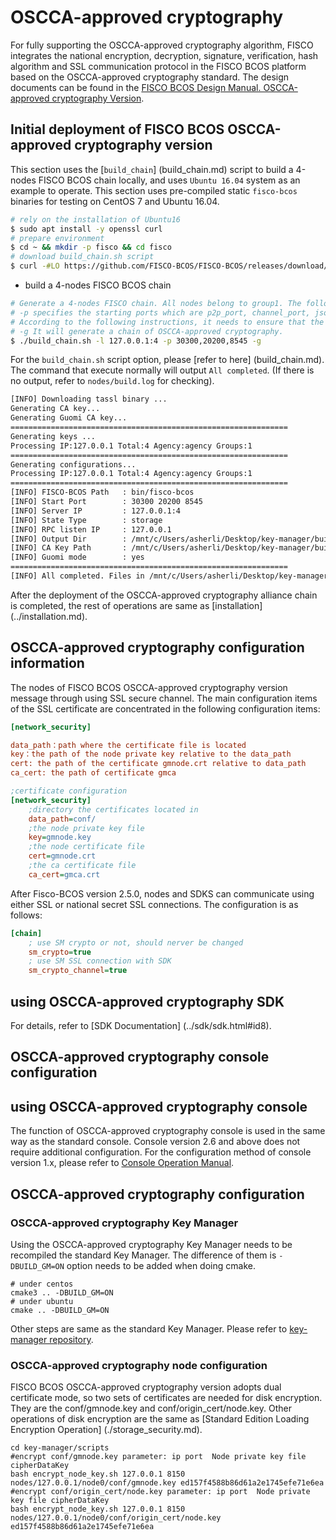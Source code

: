 # OSCCA-approved cryptography

For fully supporting the OSCCA-approved cryptography algorithm, FISCO integrates the national encryption, decryption, signature, verification, hash algorithm and SSL communication protocol in the FISCO BCOS platform based on the OSCCA-approved cryptography standard. The design documents can be found in the [FISCO BCOS Design Manual. OSCCA-approved cryptography Version](../design/features/guomi.md).

## Initial deployment of FISCO BCOS OSCCA-approved cryptography version

This section uses the [`build_chain`] (build_chain.md) script to build a 4-nodes FISCO BCOS chain locally, and uses `Ubuntu 16.04` system as an example to operate. This section uses pre-compiled static `fisco-bcos` binaries for testing on CentOS 7 and Ubuntu 16.04.

```bash
# rely on the installation of Ubuntu16
$ sudo apt install -y openssl curl
# prepare environment
$ cd ~ && mkdir -p fisco && cd fisco
# download build_chain.sh script
$ curl -#LO https://github.com/FISCO-BCOS/FISCO-BCOS/releases/download/v2.6.0/build_chain.sh && chmod u+x build_chain.sh
```

- build a 4-nodes FISCO BCOS chain

```bash
# Generate a 4-nodes FISCO chain. All nodes belong to group1. The following instructions are executed in the fisco directory.
# -p specifies the starting ports which are p2p_port, channel_port, jsonrpc_port
# According to the following instructions, it needs to ensure that the 30300~30303, 20200~20203, 8545~8548 ports of the machine are not occupied.
# -g It will generate a chain of OSCCA-approved cryptography.
$ ./build_chain.sh -l 127.0.0.1:4 -p 30300,20200,8545 -g
```

For the `build_chain.sh` script option, please [refer to here] (build_chain.md). The command that execute normally will output `All completed`. (If there is no output, refer to `nodes/build.log` for checking).

```bash
[INFO] Downloading tassl binary ...
Generating CA key...
Generating Guomi CA key...
==============================================================
Generating keys ...
Processing IP:127.0.0.1 Total:4 Agency:agency Groups:1
==============================================================
Generating configurations...
Processing IP:127.0.0.1 Total:4 Agency:agency Groups:1
==============================================================
[INFO] FISCO-BCOS Path   : bin/fisco-bcos
[INFO] Start Port        : 30300 20200 8545
[INFO] Server IP         : 127.0.0.1:4
[INFO] State Type        : storage
[INFO] RPC listen IP     : 127.0.0.1
[INFO] Output Dir        : /mnt/c/Users/asherli/Desktop/key-manager/build/nodes
[INFO] CA Key Path       : /mnt/c/Users/asherli/Desktop/key-manager/build/nodes/gmcert/ca.key
[INFO] Guomi mode        : yes
==============================================================
[INFO] All completed. Files in /mnt/c/Users/asherli/Desktop/key-manager/build/nodes
```

After the deployment of the OSCCA-approved cryptography alliance chain is completed, the rest of operations are same as [installation] (../installation.md).

## OSCCA-approved cryptography configuration information

The nodes of FISCO BCOS OSCCA-approved cryptography version message through using SSL secure channel. The main configuration items of the SSL certificate are concentrated in the following configuration items:

```ini
[network_security]

data_path：path where the certificate file is located
key：the path of the node private key relative to the data_path
cert: the path of the certificate gmnode.crt relative to data_path
ca_cert: the path of certificate gmca

;certificate configuration
[network_security]
    ;directory the certificates located in
    data_path=conf/
    ;the node private key file
    key=gmnode.key
    ;the node certificate file
    cert=gmnode.crt
    ;the ca certificate file
    ca_cert=gmca.crt
```

After Fisco-BCOS version 2.5.0, nodes and SDKS can communicate using either SSL or national secret SSL connections. The configuration is as follows:
```ini
[chain]
    ; use SM crypto or not, should nerver be changed
    sm_crypto=true
    ; use SM SSL connection with SDK
    sm_crypto_channel=true
```

## using OSCCA-approved cryptography SDK

For details, refer to [SDK Documentation] (../sdk/sdk.html#id8).

## OSCCA-approved cryptography console configuration

## using OSCCA-approved cryptography console

The function of OSCCA-approved cryptography console is used in the same way as the standard console. Console version 2.6 and above does not require additional configuration. For the configuration method of console version 1.x, please refer to [Console Operation Manual](../manual/console.md).


## OSCCA-approved cryptography configuration

### OSCCA-approved cryptography Key Manager

Using the OSCCA-approved cryptography Key Manager needs to be recompiled the standard Key Manager. The difference of them is ``` -DBUILD_GM=ON ``` option needs to be added when doing cmake.

``` shell
# under centos
cmake3 .. -DBUILD_GM=ON
# under ubuntu
cmake .. -DBUILD_GM=ON
```

Other steps are same as the standard Key Manager. Please refer to [key-manager repository](https://github.com/FISCO-BCOS/key-manager).

### OSCCA-approved cryptography node configuration

FISCO BCOS OSCCA-approved cryptography version adopts dual certificate mode, so two sets of certificates are needed for disk encryption. They  are the conf/gmnode.key and conf/origin_cert/node.key. Other operations of disk encryption are the same as [Standard Edition Loading Encryption Operation] (./storage_security.md).


``` shell
cd key-manager/scripts
#encrypt conf/gmnode.key parameter: ip port  Node private key file cipherDataKey
bash encrypt_node_key.sh 127.0.0.1 8150 nodes/127.0.0.1/node0/conf/gmnode.key ed157f4588b86d61a2e1745efe71e6ea
#encrypt conf/origin_cert/node.key parameter: ip port  Node private key file cipherDataKey
bash encrypt_node_key.sh 127.0.0.1 8150 nodes/127.0.0.1/node0/conf/origin_cert/node.key ed157f4588b86d61a2e1745efe71e6ea
```
